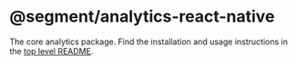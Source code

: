 # @segment/analytics-react-native

The core analytics package. Find the installation and usage instructions in the [top level README](../../README.md).
